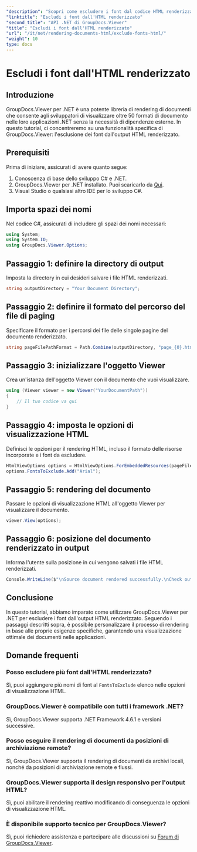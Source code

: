 ```yaml
---
"description": "Scopri come escludere i font dal codice HTML renderizzato utilizzando GroupDocs.Viewer per .NET. Segui questa guida passo passo per una visualizzazione impeccabile dei documenti."
"linktitle": "Escludi i font dall'HTML renderizzato"
"second_title": "API .NET di GroupDocs.Viewer"
"title": "Escludi i font dall'HTML renderizzato"
"url": "/it/net/rendering-documents-html/exclude-fonts-html/"
"weight": 10
type: docs
---
```

# Escludi i font dall'HTML renderizzato

## Introduzione
GroupDocs.Viewer per .NET è una potente libreria di rendering di documenti che consente agli sviluppatori di visualizzare oltre 50 formati di documento nelle loro applicazioni .NET senza la necessità di dipendenze esterne. In questo tutorial, ci concentreremo su una funzionalità specifica di GroupDocs.Viewer: l'esclusione dei font dall'output HTML renderizzato. 
## Prerequisiti
Prima di iniziare, assicurati di avere quanto segue:
1. Conoscenza di base dello sviluppo C# e .NET.
2. GroupDocs.Viewer per .NET installato. Puoi scaricarlo da [Qui](https://releases.groupdocs.com/viewer/net/).
3. Visual Studio o qualsiasi altro IDE per lo sviluppo C#.

## Importa spazi dei nomi
Nel codice C#, assicurati di includere gli spazi dei nomi necessari:
```csharp
using System;
using System.IO;
using GroupDocs.Viewer.Options;
```

## Passaggio 1: definire la directory di output
Imposta la directory in cui desideri salvare i file HTML renderizzati.
```csharp
string outputDirectory = "Your Document Directory";
```
## Passaggio 2: definire il formato del percorso del file di paging
Specificare il formato per i percorsi dei file delle singole pagine del documento renderizzato.
```csharp
string pageFilePathFormat = Path.Combine(outputDirectory, "page_{0}.html");
```
## Passaggio 3: inizializzare l'oggetto Viewer
Crea un'istanza dell'oggetto Viewer con il documento che vuoi visualizzare.
```csharp
using (Viewer viewer = new Viewer("YourDocumentPath"))
{
    // Il tuo codice va qui
}
```
## Passaggio 4: imposta le opzioni di visualizzazione HTML
Definisci le opzioni per il rendering HTML, incluso il formato delle risorse incorporate e i font da escludere.
```csharp
HtmlViewOptions options = HtmlViewOptions.ForEmbeddedResources(pageFilePathFormat);
options.FontsToExclude.Add("Arial");
```
## Passaggio 5: rendering del documento
Passare le opzioni di visualizzazione HTML all'oggetto Viewer per visualizzare il documento.
```csharp
viewer.View(options);
```
## Passaggio 6: posizione del documento renderizzato in output
Informa l'utente sulla posizione in cui vengono salvati i file HTML renderizzati.
```csharp
Console.WriteLine($"\nSource document rendered successfully.\nCheck output in {outputDirectory}.");
```

## Conclusione
In questo tutorial, abbiamo imparato come utilizzare GroupDocs.Viewer per .NET per escludere i font dall'output HTML renderizzato. Seguendo i passaggi descritti sopra, è possibile personalizzare il processo di rendering in base alle proprie esigenze specifiche, garantendo una visualizzazione ottimale dei documenti nelle applicazioni.
## Domande frequenti
### Posso escludere più font dall'HTML renderizzato?
Sì, puoi aggiungere più nomi di font al `FontsToExclude` elenco nelle opzioni di visualizzazione HTML.
### GroupDocs.Viewer è compatibile con tutti i framework .NET?
Sì, GroupDocs.Viewer supporta .NET Framework 4.6.1 e versioni successive.
### Posso eseguire il rendering di documenti da posizioni di archiviazione remote?
Sì, GroupDocs.Viewer supporta il rendering di documenti da archivi locali, nonché da posizioni di archiviazione remote e flussi.
### GroupDocs.Viewer supporta il design responsivo per l'output HTML?
Sì, puoi abilitare il rendering reattivo modificando di conseguenza le opzioni di visualizzazione HTML.
### È disponibile supporto tecnico per GroupDocs.Viewer?
Sì, puoi richiedere assistenza e partecipare alle discussioni su [Forum di GroupDocs.Viewer](https://forum.groupdocs.com/c/viewer/9).